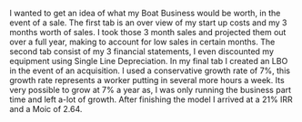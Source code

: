 I wanted to get an idea of what my Boat Business would be worth, in the event of a sale. 
The first tab is an over view of my start up costs and my 3 months worth of sales. 
I took those 3 month sales and projected them out over a full year, making to account for low sales in certain months. 
The second tab consist of my 3 financial statements, I even discounted my equipment using Single Line Depreciation. 
In my final tab I created an LBO in the event of an acquisition. 
I used a conservative growth rate of 7%, this growth rate represents a worker putting in several more hours a week. Its very possible to grow at 7% a year as, I was only running the business part time and left a-lot of growth.
After finishing the model I arrived at a 21% IRR and a Moic of 2.64. 
